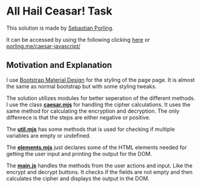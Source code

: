 # All Hail Ceasar! Task

This solution is made by [Sebastian Porling](https://github.com/sebastian-porling).

It can be accessed by using the following clicking [here](http://porling.me/caesar-javascript/) or [porling.me/caesar-javascript/](http://porling.me/caesar-javascript/)

## Motivation and Explanation

I use [Bootstrap Material Design](https://fezvrasta.github.io/bootstrap-material-design/) for the styling of the page page. It is almost the same as normal bootstrap but with some styling tweaks.

The solution utilizes modules for better seperation of the different methods. I use the class [**caesar.mjs**](/js/modules/caeser.mjs) for handling the cipher calculations. It uses the same method for calculating the encryption and decryption. The only diffenrece is that the steps are either negative or positive.

The [**util.mjs**](/js/modules/util.mjs) has some methods that is used for checking if multiple variables are empty or undefined.

The [**elements.mjs**](/js/modules/elements.mjs) just declares some of the HTML elements needed for getting the user input and printing the output for the DOM.

The [**main.js**](/js/main.js) handles the methods from the user actions and input. Like the encrypt and decrypt buttons. It checks if the fields are not empty and then calculates the cipher and displays the output in the DOM.
